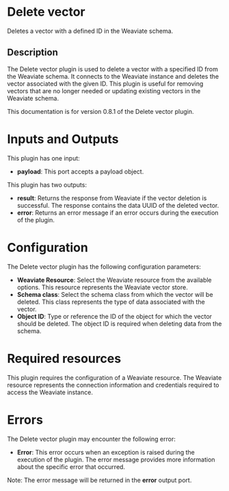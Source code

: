 # Delete vector

Deletes a vector with a defined ID in the Weaviate schema.

## Description

The Delete vector plugin is used to delete a vector with a specified ID from the Weaviate schema. It connects to the
Weaviate instance and deletes the vector associated with the given ID. This plugin is useful for removing vectors that
are no longer needed or updating existing vectors in the Weaviate schema.

This documentation is for version 0.8.1 of the Delete vector plugin.

# Inputs and Outputs

This plugin has one input:

- **payload**: This port accepts a payload object.

This plugin has two outputs:

- **result**: Returns the response from Weaviate if the vector deletion is successful. The response contains the data
  UUID of the deleted vector.
- **error**: Returns an error message if an error occurs during the execution of the plugin.

# Configuration

The Delete vector plugin has the following configuration parameters:

- **Weaviate Resource**: Select the Weaviate resource from the available options. This resource represents the Weaviate
  vector store.
- **Schema class**: Select the schema class from which the vector will be deleted. This class represents the type of
  data associated with the vector.
- **Object ID**: Type or reference the ID of the object for which the vector should be deleted. The object ID is
  required when deleting data from the schema.

# Required resources

This plugin requires the configuration of a Weaviate resource. The Weaviate resource represents the connection
information and credentials required to access the Weaviate instance.

# Errors

The Delete vector plugin may encounter the following error:

- **Error**: This error occurs when an exception is raised during the execution of the plugin. The error message
  provides more information about the specific error that occurred.

Note: The error message will be returned in the **error** output port.
